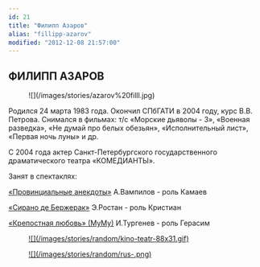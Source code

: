 ```yaml
---
id: 21
title: "Филипп Азаров"
alias: "fillipp-azarov"
modified: "2012-12-08 21:57:00"
---
```


## ФИЛИПП АЗАРОВ

<figure>
![](/images/stories/azarov%20filll.jpg)
</figure>

Родился 24 марта 1983 года. Окончил СПбГАТИ в 2004 году, курс В.В. Петрова. Снимался в фильмах: т/с «Морские дьяволы - 3», «Военная разведка», «Не думай про белых обезьян», «Исполнительный лист», «Первая ночь луны» и др.

С 2004 года актер Санкт-Петербургского государственного драматического театра «КОМЕДИАНТЫ».

Занят в спектаклях:

[«Провинциальные анекдоты»](71-anekdoti.html) А.Вампилов - роль Камаев

[«Сирано де Бержерак»](60-sirano-de-bergerak.html) Э.Ростан - роль Кристиан

[«Крепостная любовь» (МуМу)](46-mumu.html) И.Тургенев - роль Герасим

<figure><a href="http://www.kino-teatr.ru/teatr/acter/m/ros/16218/bio/">
![](/images/stories/random/kino-teatr-88x31.gif)
</a></figure>

<figure><a href="http://ruskino.ru/art/5424">
![](/images/stories/random/rus-.png)
</a></figure>